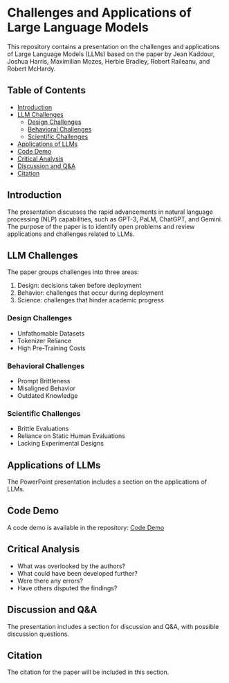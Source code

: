 # Challenges and Applications of Large Language Models

This repository contains a presentation on the challenges and applications of Large Language Models (LLMs) based on the paper by Jean Kaddour, Joshua Harris, Maximilian Mozes, Herbie Bradley, Robert Raileanu, and Robert McHardy.

## Table of Contents

- [Introduction](#introduction)
- [LLM Challenges](#llm-challenges)
  - [Design Challenges](#design-challenges)
  - [Behavioral Challenges](#behavioral-challenges)
  - [Scientific Challenges](#scientific-challenges)
- [Applications of LLMs](#applications-of-llms)
- [Code Demo](#code-demo)
- [Critical Analysis](#critical-analysis)
- [Discussion and Q&A](#discussion-and-qa)
- [Citation](#citation)

## Introduction

The presentation discusses the rapid advancements in natural language processing (NLP) capabilities, such as GPT-3, PaLM, ChatGPT, and Gemini. The purpose of the paper is to identify open problems and review applications and challenges related to LLMs.

## LLM Challenges

The paper groups challenges into three areas:
1. Design: decisions taken before deployment
2. Behavior: challenges that occur during deployment
3. Science: challenges that hinder academic progress

### Design Challenges

- Unfathomable Datasets
- Tokenizer Reliance
- High Pre-Training Costs

### Behavioral Challenges

- Prompt Brittleness
- Misaligned Behavior
- Outdated Knowledge

### Scientific Challenges

- Brittle Evaluations
- Reliance on Static Human Evaluations
- Lacking Experimental Designs

## Applications of LLMs

The PowerPoint presentation includes a section on the applications of LLMs.

## Code Demo

A code demo is available in the repository: [Code Demo](https://github.com/sophiatannir/TTP_LLMs_review)

## Critical Analysis

- What was overlooked by the authors?
- What could have been developed further?
- Were there any errors?
- Have others disputed the findings?

## Discussion and Q&A

The presentation includes a section for discussion and Q&A, with possible discussion questions.

## Citation

The citation for the paper will be included in this section.
